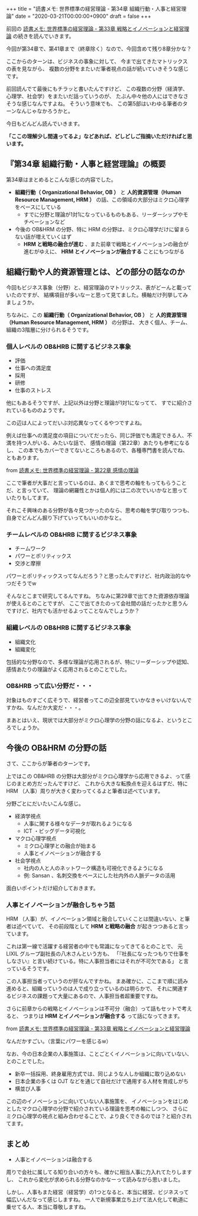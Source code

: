 +++
title = "読書メモ: 世界標準の経営理論 - 第34章 組織行動・人事と経営理論"
date = "2020-03-21T00:00:00+0900"
draft = false
+++

前回の [読書メモ: 世界標準の経営理論 - 第33章 戦略とイノベーションと経営理論](/biz/20200320/) の続きを読んでいきます。

今回が第34章で、第41章まで（終章除く）なので、今回含めて残り8章分かな？

ここからのターンは、ビジネスの事象に対して、
今まで出てきたマトリックスの表を見ながら、
複数の分野をまたいだ筆者視点の話が続いていきそうな感じです。

前回読んでて最後にもチラッと書いたんですけど、
この複数の分野（経済学、心理学、社会学）をまたいだ話っていうのが、
たぶん中々他の人にはできなさそうな感じなんですよね。
そういう意味でも、
この第5部はいわゆる筆者のターンなんじゃなかろうかと。

今日もどんどん読んでいきます。

**「ここの理解少し間違ってるよ」などあれば、どしどしご指摘いただければと思います。**



## 『第34章 組織行動・人事と経営理論』の概要

第34章はまとめるとこんな感じの内容でした。

- **組織行動（ Organizational Behavior, OB ）** と **人的資源管理（Human Resource Management, HRM ）** の話、この領域の大部分はミクロ心理学をベースにしている
    - すでに分野と理論が1対1になっているものもある、リーダーシップやモチベーションなど
- 今後の OB&HRM の分野、特に HRM の分野は、ミクロ心理学だけに留まらない話が増えていくはず
    - **HRM と戦略の融合が進む** 、また前章で戦略とイノベーションの融合が進むがゆえに、 **HRM とイノベーションが融合する** ことにもつながる



## 組織行動や人的資源管理とは、どの部分の話なのか

今回もビジネス事象（分野）と、経営理論のマトリックス、表がどーんと載っていたのですが、
結構項目が多いなーと思って見てました。横軸だけ列挙してみましょうか。

ちなみに、この **組織行動（ Organizational Behavior, OB ）** と **人的資源管理（Human Resource Management, HRM ）** の分野は、
大きく個人、チーム、組織の3階層に分けられるそうです。

### 個人レベルの OB&HRB に関するビジネス事象

- 評価
- 仕事への満足度
- 採用
- 研修
- 仕事のストレス

他にもあるそうですが、上記以外は分野と理論が1対1になってて、
すでに紹介されているもののようです。

この辺は人によってだいぶ対応異なってくるやつですよね。

例えば仕事への満足度の項目についてだったら、同じ評価でも満足できる人、不満を持つ人がいる、みたいな話で、
感情の理論（第22章）あたりも参考になるし、
この本でもカバーできてないところもあるので、各種専門書を読んでね、ともあります。

from [読書メモ: 世界標準の経営理論 - 第22章 感情の理論](/biz/20200305/)

ここで筆者が大事だと言っているのは、あくまで思考の軸をもってもらうことだ、と言っていて、
理論の網羅性とかは個人的には二の次でいいかなと思っていたりもしてます。

それこそ興味のある分野が各々見つかったのなら、思考の軸を学び取りつつも、
自身でどんどん掘り下げていってもいいのかなと。

### チームレベルの OB&HRB に関するビジネス事象

- チームワーク
- パワーとポリティックス
- 交渉と摩擦

パワーとポリティックスってなんだろう？と思ったんですけど、社内政治的なやつだそうでw

そんなとこまで研究してるんですね。
ちなみに第29章で出てきた資源依存理論が使えるとのことですが、
ここで出てきたのって会社間の話だったかと思うんですけど、社内でも活かせるよってことなんでしょうか？

### 組織レベルの OB&HRB に関するビジネス事象

- 組織文化
- 組織変化

包括的な分野なので、多様な理論が応用されるが、特にリーダーシップや認知、感情あたりの理論がよく応用されるとのことでした。

### OB&HRB って広い分野だ・・・

対象はものすごく広そうで、経営者ってこの辺全部見ていかなきゃいけないんですかね、なんだか大変だ・・・。

まあとはいえ、現状では大部分がミクロ心理学の分野の話になるよ、というところでしょうか。



## 今後の OB&HRM の分野の話

さて、ここからが筆者のターンです。

上ではこの OB&HRB の分野は大部分がミクロ心理学から応用できるよ、って感じのまとめ方だったんですけど、
これから大きな転換点を迎えるはずだ、特に HRM （人事）周りが大きく変わってくるよと筆者は述べています。

分野ごとにだいたいこんな感じ。

- 経済学視点
    - 人事に関する様々なデータが取れるようになる
    - ICT ・ビッグデータ可視化
- マクロ心理学視点
    - ミクロ心理学との融合が始まる
    - 人事とイノベーションが融合する
- 社会学視点
    - 社内の人と人のネットワーク構造も可視化できるようになる
    - 例: Sansan 、名刺交換をベースにした社内外の人脈データの活用

面白いポイントだけ紹介しておきます。

### 人事とイノベーションが融合しちゃう話

HRM （人事）が、イノベーション領域と融合していくことは間違いない、と筆者は述べていて、
その前段階として **HRM と戦略の融合** が起きつつあると言っています。

これは第一線で活躍する経営者の中でも常識になってきてるとのことで、
元 LIXIL グループ副社長の八木さんという方も、
「『社長になったつもりで仕事をしなさい』と言い続けている。特に人事担当者にはそれが不可欠である」
と言っているそうです。

この人事担当者っていうのが肝なんですかね。
まあ確かに、ここまで順に読み進めると、組織っていうのは人で成り立っているのは明らかで、
それに関連するビジネスの課題って大量にあるので、人事担当者超重要ですね。

さらに前章からの戦略とイノベーションは不可分（融合）って話もセットで考えると、
つまりは **HRM とイノベーションが融合する** って話になってきます。

from [読書メモ: 世界標準の経営理論 - 第33章 戦略とイノベーションと経営理論](/biz/20200320/)

なんだかすごい。（言葉にパワーを感じるw）

なお、今の日本企業の人事施策は、ことごとくイノベーションに向いていない、とのことでした。

- 新卒一括採用、終身雇用方式では、同じような人しか組織に取り込めない
- 日本企業の多くは OJT などを通じて自社だけで通用する人材を育成しがち
- 横並び人事

この辺のイノベーションに向いていない人事施策を、
イノベーションをはじめとしたマクロ心理学の分野で紹介されている理論を思考の軸にしつつ、
さらにミクロ心理学の視点と組み合わせることで、より良くできるのでは？と紹介されてます。



## まとめ

- 人事とイノベーションは融合する

周りで会社に属してる知り合いの方々も、確かに相当人事に力入れてたりしますし、
これから変化が求められる分野なのかなーって読みながら思いました。

しかし、人事もまた経営（経営学）の1つとなると、本当に経営、ビジネスって幅広いんだなって感じしますね。
一人で新規事業立ち上げて法人化して軌道に乗せてる人、本当に尊敬しますね。